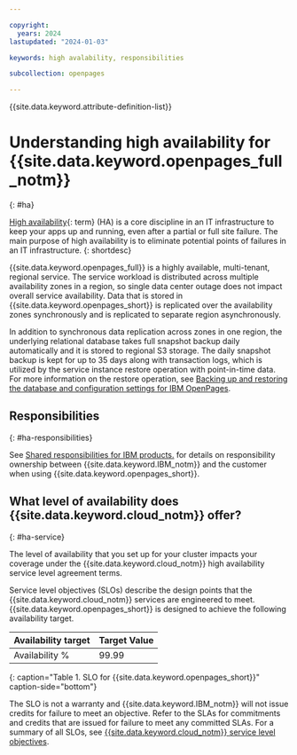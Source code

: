 ```yaml
---

copyright:
  years: 2024
lastupdated: "2024-01-03"

keywords: high avalability, responsibilities

subcollection: openpages

---
```

{{site.data.keyword.attribute-definition-list}}

# Understanding high availability for {{site.data.keyword.openpages_full_notm}}
{: #ha}

[High availability](#x2284708){: term} (HA) is a core discipline in an IT infrastructure to keep your apps up and running, even after a partial or full site failure. The main purpose of high availability is to eliminate potential points of failures in an IT infrastructure.
{: shortdesc}

{{site.data.keyword.openpages_full}} is a highly available, multi-tenant, regional service. The service workload is distributed across multiple availability zones in a region, so single data center outage does not impact overall service availability. Data that is stored in {{site.data.keyword.openpages_short}} is replicated over the availability zones synchronously and is replicated to separate region asynchronously.

In addition to synchronous data replication across zones in one region, the underlying relational database takes full snapshot backup daily automatically and it is stored to regional S3 storage. The daily snapshot backup is kept for up to 35 days along with transaction logs, which is utilized by the service instance restore operation with point-in-time data. For more information on the restore operation, see [Backing up and restoring the database and configuration settings for IBM OpenPages](/docs/openpages?topic=openpages-backing_up_and_restoring&interface=ui).


## Responsibilities
{: #ha-responsibilities}

See [Shared responsibilities for IBM products.](/docs/overview?topic=overview-shared-responsibilities) for details on responsibility ownership between {{site.data.keyword.IBM_notm}} and the customer when using {{site.data.keyword.openpages_short}}.

## What level of availability does {{site.data.keyword.cloud_notm}} offer?
{: #ha-service}

The level of availability that you set up for your cluster impacts your coverage under the {{site.data.keyword.cloud_notm}} high availability service level agreement terms.

Service level objectives (SLOs) describe the design points that the {{site.data.keyword.cloud_notm}} services are engineered to meet. {{site.data.keyword.openpages_short}} is designed to achieve the following availability target.

| Availability target | Target Value   |
|---|---|
|  Availability % | 99.99  |
{: caption="Table 1. SLO for {{site.data.keyword.openpages_short}}" caption-side="bottom"}

The SLO is not a warranty and {{site.data.keyword.IBM_notm}} will not issue credits for failure to meet an objective. Refer to the SLAs for commitments and credits that are issued for failure to meet any committed SLAs. For a summary of all SLOs, see [{{site.data.keyword.cloud_notm}} service level objectives](/docs/overview?topic=overview-slo).

